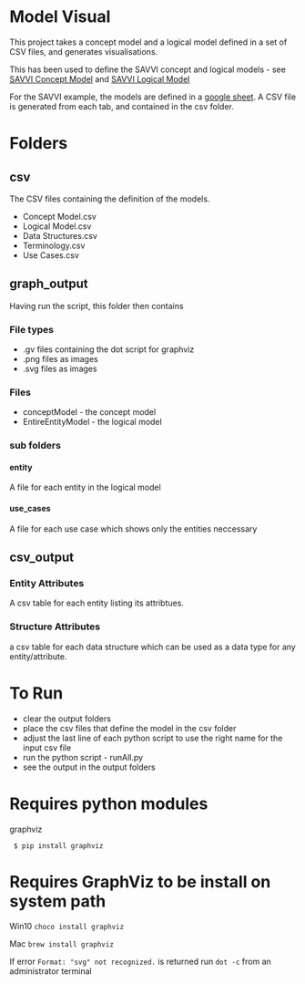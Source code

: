 # Model Visual

This project takes a concept model and a logical model defined in a set of CSV files, and generates visualisations.

This has been used to define the SAVVI concept and logical models - see [SAVVI Concept Model](https://coda.io/@savvi/welcome/the-savvi-concept-model-21) and [SAVVI Logical Model](https://coda.io/@savvi/welcome/the-savvi-logical-model-22)

For the SAVVI example, the models are defined in a [google sheet](https://docs.google.com/spreadsheets/d/1v9dlS6dZaIJnvETSaWGWARgv9fhCkQEs-9qfvf9VA4k/edit?usp=sharing).  A CSV file is generated from each tab, and contained in the csv folder.


# Folders

## csv
The CSV files containing the definition of the models. 
* Concept Model.csv
* Logical Model.csv
* Data Structures.csv
* Terminology.csv
* Use Cases.csv


 
## graph_output
Having run the script, this folder then contains

### File types
* .gv files containing the dot script for graphviz
* .png files as images
* .svg files as images

### Files

* conceptModel - the concept model
* EntireEntityModel - the logical model

### sub folders
#### entity
A file for each entity in the logical model
#### use_cases
A file for each use case which shows only the entities neccessary

## csv_output

### Entity Attributes
A csv table for each entity listing its attribtues.

### Structure Attributes
a csv table for each data structure which can be used as a data type for any entity/attribute.

# To Run

* clear the output folders
* place the csv files that define the model in the csv folder
* adjust the last line of each python script to use the right name for the input csv file
* run the python script - runAll.py
* see the output in the output folders


# Requires python modules

graphviz 

` $ pip install graphviz`

# Requires GraphViz to be install on system path

Win10 `choco install graphviz`

Mac `brew install graphviz`

If error `Format: "svg" not recognized.` is returned run `dot -c` from an administrator terminal